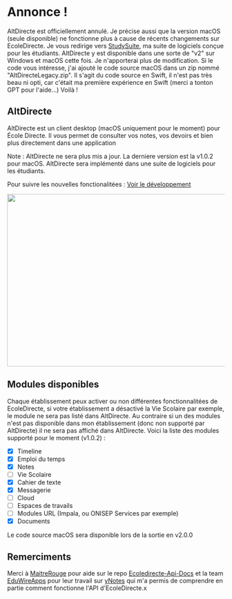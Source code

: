 # Annonce !
AltDirecte est officiellement annulé. Je précise aussi que la version macOS (seule disponible) ne fonctionne plus à cause de récents changements sur EcoleDirecte. Je vous redirige vers [StudySuite](https://github.com/RetroAndDev/StudySuite), ma suite de logiciels conçue pour les étudiants. AltDirecte y est disponible dans une sorte de "v2" sur Windows et macOS cette fois. Je n'apporterai plus de modification.
Si le code vous intéresse, j'ai ajouté le code source macOS dans un zip nommé "AltDirecteLegacy.zip". Il s'agit du code source en Swift, il n'est pas très beau ni opti, car c'était ma première expérience en Swift (merci a tonton GPT pour l'aide...)
Voilà !

## AltDirecte

AltDirecte est un client desktop (macOS uniquement pour le moment) pour École Directe.
Il vous permet de consulter vos notes, vos devoirs et bien plus directement dans une application

Note : AltDirecte ne sera plus mis a jour. La derniere version est la v1.0.2 pour macOS. AltDirecte sera implémenté dans une suite de logiciels pour les étudiants.

Pour suivre les nouvelles fonctionalitées : [Voir le développement](https://github.com/RetroAndDev/AltDirecte/projects?query=is%3Aopen) 

<p align="center">
  <img width="570" height="400" src="./altdirecte-macos.png">
</p>

## Modules disponibles
Chaque établissement peux activer ou non différentes fonctionnalitées de EcoleDirecte, si votre établissement a désactivé la Vie Scolaire par exemple, le module ne sera pas listé dans AltDirecte. Au contraire si un des modules n'est pas disponible dans mon établissement (donc non supporté par AltDirecte) il ne sera pas affiché dans AltDirecte. Voici la liste des modules supporté pour le moment (v1.0.2) :
 - [x] Timeline
 - [x] Emploi du temps
 - [x] Notes
 - [ ] Vie Scolaire
 - [x] Cahier de texte
 - [x] Messagerie
 - [ ] Cloud
 - [ ] Espaces de travails
 - [ ] Modules URL (Impala, ou ONISEP Services par exemple)
 - [x] Documents

Le code source macOS sera disponible lors de la sortie en v2.0.0

## Remerciments
Merci à [MaitreRouge](https://github.com/MaitreRouge/) pour aide sur le repo [Ecoledirecte-Api-Docs](https://github.com/EduWireApps/ecoledirecte-api-docs) et la team [EduWireApps](https://github.com/EduWireApps) pour leur travail sur [yNotes](https://github.com/EduWireApps/ynotes) qui m'a permis de comprendre en partie comment fonctionne l'API d'EcoleDirecte.x
